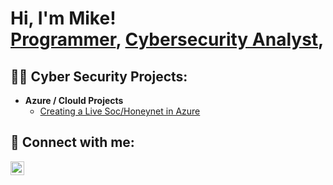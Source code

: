 <h1>Hi, I'm Mike! <br/><a href="https://github.com/joshmadakor1">Programmer</a>, <a href="https://www.linkedin.com/in/joshmadakor/">Cybersecurity Analyst</a>, <a href="https://www.youtube.com/c/joshmadakor"></a></h1>

<h2>👨‍💻 Cyber Security Projects:</h2>

- <b>Azure / Clould Projects</b>
  - [Creating a Live Soc/Honeynet in Azure](https://github.com/joshmadakor1/Algorithms-Practice)
<h2>

<h2> 🤳 Connect with me:</h2>


[<img align="left" alt="MichaelKomolafe | LinkedIn" width="22px" src="https://cdn.jsdelivr.net/npm/simple-icons@v3/icons/linkedin.svg" />][linkedin]


[linkedin]: https://www.linkedin.com/login

